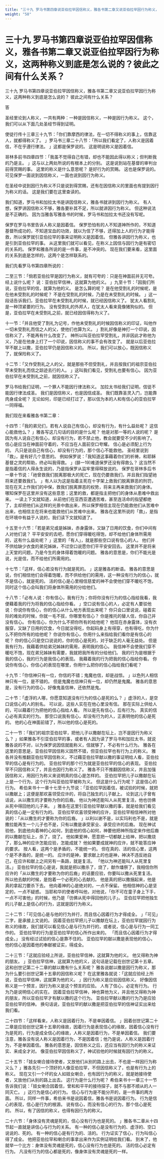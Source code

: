 ```yaml
---
title: "三十九 罗马书第四章说亚伯拉罕因信称义，雅各书第二章又说亚伯拉罕因行为称义，这两种称义到底是怎么说的？彼此之间有什么关系？"
weight: "58"
---
```


# 三十九 罗马书第四章说亚伯拉罕因信称义，雅各书第二章又说亚伯拉罕因行为称义，这两种称义到底是怎么说的？彼此之间有什么关系？

三十九 罗马书第四章说亚伯拉罕因信称义，雅各书第二章又说亚伯拉罕因行为称义，这两种称义到底是怎么说的？
彼此之间有什么关系？

答

圣经里论到人称义，一共有两种：一种是因信称义，一种是因行为称义。
这个，我们可以从下面几处圣经节得到证明。

使徒行传十三章三十九节：「你们靠摩西的律法，在一切不得称义的事上，信靠这人，就都得称义了。
」罗马书三章二十八节：「所以我们看定了，人称义是因着信，不在乎遵行律法。
」这都是保罗说的。
这是明说称义是因着信。

哥林多前书四章四节：「我虽不觉得自己有错，却也不能因此得以称义；但判断我的乃是主。
」这与以上两处所说的有根本上的分别。
这是说到站在基督的审判台前得赏赐的事。
这里的称义是什么意思呢？
是好行为的赏赐。
这也是保罗说的。
可见保罗一面说到因信称义，一面也说到因行为称义。

在圣经中说到因行为称义不只是说到得赏赐，还有在因信称义的里面也有提到因行为称义的话。
这是我们要在这里查读的。

我们知道，罗马书和加拉太书是讲因信称义，雅各书就讲到因行为称义。
有人想，保罗讲因信称义不够，雅各要补其不足，所以就讲因行为称义。
但这种说法是不正确的。
因为当雅各写雅各书的时候，罗马书和加拉太书还没有写呢。

保罗在罗马书里告诉人称义是因着信。
保罗恐怕有的人不知道神所作的，不知道基督所成功的，不知道宝血的功效，就以为信了不够，还得加上人的行为才能得救，所以保罗就引亚伯拉罕的事来证明称义是因着信。
但雅各讲因行为称义，也是引到亚伯拉罕的事。
从这里我们就可以看见，在称义上因信与因行为是有密切的关系的。
保罗和雅各所说的是一件事，是不冲突的。
现在我们要来看，这里面的关系到底是怎样的，这两个是怎样联系的。

我们先看罗马书第四章所说的：

二至三节：「倘若亚伯拉罕是因行为称义，就有可夸的：只是在神面前并无可夸。
经上说什么呢？
说：亚伯拉罕信神，这就算为他的义。
」九至十节：「因我们所说，亚伯拉罕的信，就算为他的义。
是怎么算的呢？
是在他受割礼的时候呢，是在他未受割礼的时候呢？
不是在受割礼的时候，乃是在未受割礼的时候。
」这一段话告诉我们，亚伯拉罕在未受割礼的时候，就已经因信称义了。
犹太人看割礼是一种顶紧要的行为。
没有受割礼的外邦人，在犹太人看来竟像猪狗似的。
但是，亚伯拉罕在未受割礼之前，就已经因信得称为义了。

十一节：「并且他受了割礼为记号，作他未受割礼的时候因信称义的印证，叫他作一切未受割礼而信之人的父，使他们也算为义。
」割礼好像是神打一个印说，因信称义了，不能再有什么改变了。
神所以叫亚伯拉罕受割礼，并非因此才称他为义，乃是在他身上打了一个印说，因信称义的事不会有改变了。
就是以后亚伯拉罕不献上以撒，亚伯拉罕仍是因信称义的。
所以，我们可以放心，既因信称义了，就保险称义了。

十二节：「又作受割礼之人的父，就是那些不但受割礼，并且按我们的祖宗亚伯拉罕未受割礼而信之踪迹去行的人。
」这叫我们看见，受割礼也要有信心。
因为亚伯拉罕在未受割礼之前，就因信称义了。

罗马书给我们证明，一个罪人不能因行律法称义。
加拉太书给我们证明，信徒不能因行律法成圣。
我们是因信称义，也是因信成圣。
我们既靠圣灵入门，岂能靠肉身成全呢？
无论如何，印是已经打过了，那以信为本的人和有信心的亚伯拉罕一同得福。

我们现在来看雅各书第二章：

十四节：「我的弟兄们，若有人说自己有信心，却没有行为，有什么益处呢？
这信心能救他么？
」雅各写这几句话的目的是什么呢？
他是对那一等的人说的呢？
是因为有人说自己有信心，却没有行为，若不禁止他，教会就要受不少的影响了。
信心是应当在神面前守着的，不应当在人面前空口夸耀。
信心是必须配上行为的。
凡只是说自己有信心，却没有行为的，那个信心不能救他。
圣经里说到「救」，是有好几个意思的。
例如保罗说：「我知道这事藉着你们的祈祷，和耶稣基督之灵的帮助，终必叫我得救。
」(腓一19)难道保罗还没有得救么？
这当然不是指着信的人得永生说的，乃是指保罗从监牢里得释放说的。
保罗在哥林多后书一章十节说：「祂曾救我们脱离那极大的死亡，现在仍要救我们，并且我们指望祂将来还要救我们。
」有人以为这是指着主死在十字架上救我们脱离罪恶的刑罚，现在在天上作我们的中保，救我们脱离罪恶的权势，将来主再来救我们的身体。
哪知保罗在这里并没有这些意思；这里的救，都是指主把他们的身体从患难中救出来。
一读上下文就知道，从前他们在亚西亚遭遇苦难，甚至连活命的指望都绝了，主却把他们从这样的光景中救出来，所以保罗相信主现在仍能救他们从苦难中出来，也相信主在将来也能救他们从苦难中出来。
雅各在这里所说的「救」，是指在环境中有益于人说的，我们读下文就知道了。

十五至十六节：「若是弟兄或是姊妹，赤身露体，又缺了日用的饮食，你们中间有人对他们说？
平平安安的去吧，愿你们穿得暖吃得饱，却不给他们身体所需用的，这有什么益处呢？
」这里的「有人」，就是那些空口说有信心的人。
他们并不供给缺少衣食的弟兄姊妹，不过空口说愿你们平平安安回去。
这里并不是将来上天堂的问题，乃是今生的身体得着饱暖的问题。
雅各的意思是，你们不能光是说，光是信，而不给他们所需用的。

十七节：「这样，信心若没有行为就是死的。
」这是雅各的断语。
雅各的意思是说，你们相信他们会得着饱暖，而不供给他们的需用，这一种没有行为的信心，就不是信心，就是死的。
活的信心是心里相信慈爱的神不会使他们穿不暖吃不饱，同时这个信心会叫我们将身体所需用的分给他们。

十八节：「必有人说：你有信心，我有行为；你将你没有行为的信心指给我看，我便藉着我的行为将我的信心指给你看。
」空口说有信心的人，必定有人要驳他说：你说你有信心，你的信心从什么地方表现出来呢？
你只会口里说说，碰着实际的难处的时候，你就一毛不拔，你哪里有信心？
你是推托的替人信，你自己并没有信心。
你有信心，你为什么不把你所有的给他呢？
他现在赤身露体，没有衣服穿，又缺了日用的饮食，今日就没得吃，你起码身上有得穿，也有得吃，你为什么不把你所有的给他呢？
你说你有信心，你用什么来指给我们看你是有信心的呢？
你的信心只是空口说说的，你的信心是死的，对于缺乏的人毫无益处。
但是我有行为，我藉着供给弟兄姊妹的需用，表明我的信心。
我信神不会使我们穿不暖吃不饱，现在弟兄姊妹有需要，我就把我所有的分给他们。
我的行为是根据于我的信心，我的行为是我信心的表现。
我藉着我的行为把我的信心指给你看。
你说你有信心，你信心的表现在哪里，你用什么把你的信心指给我们看呢？

十九节：「你信神只有一位，你信的不错；鬼魔也信，却是战惊。
」以色列人相信神只有一位，是不错的。
但是鬼魔也信神只有一位，却仍然是鬼魔。
雅各的意思是，没有行为的信心，好像鬼虽信神，还依然是鬼。

二十节：「虚浮的人哪，你愿意知道没有行为的信心是死的么？
」虚浮的人，是空口说信心的人的别名。
可以说，这些人实在在他心里没有信。
那在实际上供给人的，可以藉着行为把他的信心指给人看。
所以是先有信心，后有行为。
真实的信心必有真实的行为。
那空口说我有信心，却没有行为的人，正表明他的信心是死的。
他的心在神面前错了，所以他的信心是死的。

二十一节：「我们的祖宗亚伯拉罕，把他儿子以撒献在坛上，岂不是因行为称义么？
」如果雅各不引亚伯拉罕的事，或者有人因为读了罗马书和加拉太书，就说雅各说的不对，以为保罗说因信就能称义，信就够了，不必有什么行为。
雅各在这里的意思是，亚伯拉罕因信称义固然不错，但亚伯拉罕也有行为上的称义。
雅各并没有推翻亚伯拉罕因信称义，不过藉亚伯拉罕献以撒的事证明给人看，亚伯拉罕的信心是有行为的。
亚伯拉罕的那个行为就是亚伯拉罕的信心的表现。
亚伯拉罕不只因信称义了，并且也因行为称义了。
雅各不只不推翻因信称义，并且加强因信称义，用因行为称义来说明真的信心是怎样的。
亚伯拉罕把儿子以撒献在坛上是一个行为，这个行为叫亚伯拉罕被称为义。
但这是什么行为呢？
这是信心的行为。
希伯来书十一章十七至十九节说：「亚伯拉罕因着信，被试验的时候，就把以撒献上；这便是那欢喜领受应许的，将自己独生的儿子献上。
论到这儿子曾有话说，从以撒生的才要称为你的后裔。
他以为神还能叫人从死里复活，他也彷佛从死中得回他的儿子来。
」雅各在这里引亚伯拉罕献以撒的事，就是给我们看见真的信心是一定有行为的。
亚伯拉罕欢喜领受神的应许，亚伯拉罕相信神所对他说的：「从以撒生的才要称为你的后裔。
」以利以谢不是，以实玛利也不是，就是撒拉能再生一个儿子也不是，只有以撒是承受家业、承受应许的后裔。
现在神试验他，到底他向着神的心如何，到底他的信心如何，神要他把神所指定来作他后裔的以撒献在坛上，杀了，烧了。
他如果爱神，愿意把一切都献上给神，把以撒烧了，那么神的应许怎能应验，怎能成就？
他如果要成就神的应许，就不能答应神的要求。
按人看，这两个是矛盾的，不能统一的。
但在真的、活的信心里，这两个是不矛盾的，是统一的。
应许的是神，要求献上的也是神，神决不违反祂自己，在应许和献上之间另有一条路，就是复活。
「他以为神还能叫人从死里复活。」
亚伯拉罕的信心是说，我就是把以撒杀了，烧了，献作燔祭了，我相信你所应许的「从以撒生的才要称为你的后裔」的话要应验，你要叫以撒从死里复活。
所以他去献的时候，是抱着一个必死的心去献的。
他是真的把以撒捆起来，他是真的拿起刀要杀下去。
他向着神的心是绝对的，一点不保留。
他相信神的心是坚定的，一点不疑惑。
当耶和华的使者呼叫他，对他说，「你不可在童子身上下手，一点不可害他」的时候，他乃是「彷佛从死中得回他的儿子」。
亚伯拉罕把他独生的儿子献上是信心的行为，这就是因行为称义。

二十二节：「可见信心是与他的行为并行，而且信心因着行为才得成全。
」「可见」二字，是承接上文说的。
因着亚伯拉罕把儿子以撒献在坛上，亚伯拉罕就因行为称义的缘故，我们就可以看见信心是与行为并行的，或者说，信心是与行为一同工作的。
亚伯拉罕的行为是亚伯拉罕的信心所作出来的。
「而且信心因着行为才得成全。」
没有经过试验的信心是靠不住的。
亚伯拉罕的献以撒是表现他的信心，他的信心是因着他的奉献被证实，得成全。

二十三节：「这就应验经上所说，亚伯拉罕信神，这就算为他的义。
他又得称为神的朋友。
」亚伯拉罕信神，这就算为他的义，这句话是记载在创世记第十五章。
这和创世记第二十二章的献以撒有什么关系呢？
雅各说献以撒是因行为称义，那为什么要引创世记第十五章的因信称义呢？
在这里雅各就说：「这就应验经上所说，亚伯拉罕信神，这就算为他的义。
」因行为称义是应验因信称义。
好像因信称义是一个预言，因行为称义是这个预言的应验。
人有了信心，必定有行为。
行为乃是说明信心的实在。
因着亚伯拉罕信神，神也算他为义，并且他又得称为神的朋友，所以亚伯拉罕才有献以撒的这个行为。
亚伯拉罕献以撒的行为乃是应验亚伯拉罕的信神。
换句话说，亚伯拉罕的献以撒是把亚伯拉罕的信神证实出来给我们看。

二十四节：「这样看来，人称义是因着行为，不是单因着信。
」因着创世记第二十二章是应验创世记第十五章的缘故，因着行为是表现信心的缘故，因着信心没有行为是死的，行为是成全信心的缘故，人称义是因着行为，不是单因着信。
我们要注意，雅各没有说人称义是因着行为，不是因着信；他乃是说，人称义是因着行为，不是单因着信。
雅各的意思是，因信称义之后，还应当有因行为的称义来证实、来成全才对。
像亚伯拉罕因信称义了，神试验他的时候就有因行为的称义。

二十五节：「妓女喇合接待使者，又放他们从别的路上出去，不也是一样因行为称义么？
」雅各先引一个顶好的人像亚伯拉罕，不但因信称义了，也是有行为上的称义。
现在又引一个坏的女人如妓女喇合，也有因行为的称义，就是她接待使者，又放他们从别的路上出去。
这行为是什么行为呢？
希伯来书十一章三十一节告诉我们说：「妓女喇合因着信，曾和和平平的接待探子，就不与那不顺从的人一同灭亡。
」这行为是信心的行为。
信心与行为是不能分开的，是一件事的两方面。
所以，同样一件事，希伯来书是说因着信，雅各书是说因着行为。
行为是信心的表现，信心是行为的根源。
说有信心，而没有信心的行为，那个信心是死的。
所以，有了因信的称义，也得有因行为的称义。

二十六节：「身体没有灵魂是死的，信心没有行为也是死的。
」雅各书二章从十四节起一直就是讲信心与行为的关系。
有一种的信心是没有行为的、虚浮的、空口说说的、死的。
有一种的信心是有行为的、活的。
行为证实了信心，行为叫信心得了成全。
他把亚伯拉罕和喇合的事拿出来作为实例证明给我们看。
到末了，他就举一个比方：身体没有灵魂是死的，信心没有行为也是死的。
活的信心必定有行为。
凡没有行为的信心都是死的，像身体没有灵魂是死的一样。
